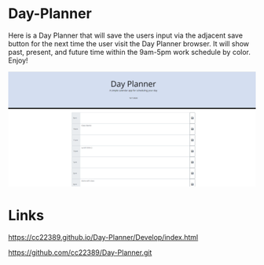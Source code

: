 # Day-Planner

Here is a Day Planner that will save the users input via the adjacent save button for the next time the user visit the Day Planner browser. It will show past, present, and future time within the 9am-5pm work schedule by color. Enjoy! 

![day planner example](./Assets/Day-Planner-Example.PNG)

# Links

https://cc22389.github.io/Day-Planner/Develop/index.html

https://github.com/cc22389/Day-Planner.git

